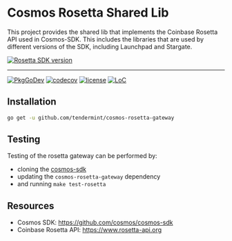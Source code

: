 
# Cosmos Rosetta Shared Lib

This project provides the shared lib that implements the Coinbase Rosetta API used in Cosmos-SDK. This includes the libraries that are used by different versions of the SDK, including Launchpad and Stargate.

<!--
> ⚠️ This library has been embedded in the Cosmos SDK and is no longer maintained
> see: https://github.com/cosmos/cosmos-sdk/issues/9300
-->

[![Rosetta SDK version](https://img.shields.io/badge/Rosetta%20SDK-v0.6.10-informational)](https://github.com/coinbase/rosetta-sdk-go/releases/tag/v0.6.10)

---

[![PkgGoDev](https://pkg.go.dev/badge/github.com/tendermint/cosmos-rosetta-gateway)](https://pkg.go.dev/github.com/tendermint/cosmos-rosetta-gateway)
[![codecov](https://codecov.io/gh/tendermint/cosmos-rosetta-gateway/branch/develop/graph/badge.svg)](https://codecov.io/gh/tendermint/cosmos-rosetta-gateway)
[![license](https://img.shields.io/github/license/tendermint/cosmos-rosetta-gateway.svg)](https://github.com/tendermint/cosmos-rosetta-gateway/blob/develop/LICENSE)
[![LoC](https://tokei.rs/b1/github/tendermint/cosmos-rosetta-gateway)](https://github.com/tendermint/cosmos-rosetta-gateway)

## Installation 

```bash 
go get -u github.com/tendermint/cosmos-rosetta-gateway
```

## Testing

Testing of the rosetta gateway can be performed by:

- cloning the [cosmos-sdk](https://github.com/cosmos/cosmos-sdk)
- updating the `cosmos-rosetta-gateway` dependency 
- and running `make test-rosetta`
  
## Resources

- Cosmos SDK: https://github.com/cosmos/cosmos-sdk
- Coinbase Rosetta API: https://www.rosetta-api.org

